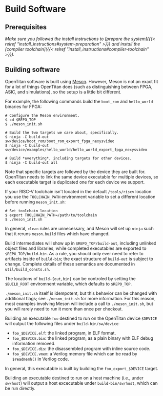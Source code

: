 # Build Software

## Prerequisites

_Make sure you followed the install instructions to [prepare the system]({{< relref "install_instructions#system-preparation" >}}) and install the [compiler toolchain]({{< relref "install_instructions#compiler-toolchain" >}})._

## Building software

OpenTitan software is built using [Meson](https://mesonbuild.com).
However, Meson is not an exact fit for a lot of things OpenTitan does (such as distinguishing between FPGA, ASIC, and simulations), so the setup is a little bit different.

For example, the following commands build the `boot_rom` and `hello_world` binaries for FPGA:

```console
# Configure the Meson environment.
$ cd $REPO_TOP
$ ./meson_init.sh

# Build the two targets we care about, specifically.
$ ninja -C build-out sw/device/boot_rom/boot_rom_export_fpga_nexysvideo
$ ninja -C build-out sw/device/examples/hello_world/hello_world_export_fpga_nexysvideo

# Build *everything*, including targets for other devices.
$ ninja -C build-out all
```

Note that specific targets are followed by the device they are built for.
OpenTitan needs to link the same device executable for multiple devices, so each executable target is duplicated one for each device we support.

If your RISC-V toolchain isn't located in the default `/tools/riscv` location you use the `TOOLCHAIN_PATH` environment variable to set a different location before running `meson_init.sh`:

```console
# Set toolchain location
$ export TOOLCHAIN_PATH=/path/to/toolchain
$ ./meson_init.sh
```

In general, `clean` rules are unnecessary, and Meson will set up `ninja` such that it reruns `meson.build` files which have changed.

Build intermediates will show up in `$REPO_TOP/build-out`, including unlinked object files and libraries, while completed executables are exported to `$REPO_TOP/build-bin`.
As a rule, you should only ever need to refer to artifacts inside of `build-bin`; the exact structure of `build-out` is subject to change.
Complete details of these semantics are documented in `util/build_consts.sh`.

The locations of `build-{out,bin}` can be controled by setting the `$BUILD_ROOT` enviromnent variable, which defaults to `$REPO_TOP`.

`./meson_init.sh` itself is idempotent, but this behavior can be changed with additional flags; see `./meson_init.sh` for more information.
For this reason, most examples involving Meson will include a call to `./meson_init.sh`, but you will rarely need to run it more than once per checkout.

Building an executable `foo` destined to run on the OpenTitan device `$DEVICE` will output the following files under `build-bin/sw/device`:
* `foo_$DEVICE.elf`: the linked program, in ELF format.
* `foo_$DEVICE.bin`: the linked program, as a plain binary with ELF debug information removed.
* `foo_$DEVICE.dis`: the disassembled program with inline source code.
* `foo_$DEVICE.vmem`: a Verilog memory file which can be read by `$readmemh()` in Verilog code.

In general, this executable is built by building the `foo_export_$DEVICE` target.

Building an executable destined to run on a host machine (i.e., under `sw/host`) will output a host excecutable under `build-bin/sw/host`, which can be run directly.
